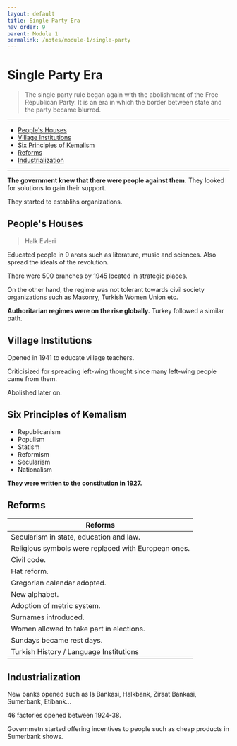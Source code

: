 ```yaml
---
layout: default
title: Single Party Era
nav_order: 9
parent: Module 1
permalink: /notes/module-1/single-party
---
```


# Single Party Era

> The single party rule began again with the abolishment of the Free Republican Party. It is an era in which the border between state and the party became blurred.

---
* [People's Houses](#people's-houses)
* [Village Institutions](#village-institutions)
* [Six Principles of Kemalism](#six-principles-of-kemalism)
* [Reforms](#reforms)
* [Industrialization](#industrialization)

---

**The government knew that there were people against them.** They looked for solutions to gain their support.

They started to establihs organizations.

## People's Houses

> Halk Evleri

Educated people in 9 areas such as literature, music and sciences. Also spread the ideals of the revolution.

There were 500 branches by 1945 located in strategic places.

On the other hand, the regime was not tolerant towards civil society organizations such as Masonry, Turkish Women Union etc.

**Authoritarian regimes were on the rise globally.** Turkey followed a similar path.

## Village Institutions

Opened in 1941 to educate village teachers.

Criticisized for spreading left-wing thought since many left-wing people came from them.

Abolished later on.

## Six Principles of Kemalism

* Republicanism
* Populism
* Statism
* Reformism
* Secularism
* Nationalism

**They were written to the constitution in 1927.**

## Reforms

|Reforms|
|--|
|Secularism in state, education and law.|
|Religious symbols were replaced with European ones.|
|Civil code.|
|Hat reform.|
|Gregorian calendar adopted.|
|New alphabet.|
|Adoption of metric system.|
|Surnames introduced.|
|Women allowed to take part in elections.|
|Sundays became rest days.|
|Turkish History / Language Institutions|

## Industrialization 

New banks opened such as Is Bankasi, Halkbank, Ziraat Bankasi, Sumerbank, Etibank...

46 factories opened between 1924-38.

Governmetn started offering incentives to people such as cheap products in Sumerbank shows.


















